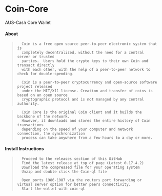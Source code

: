 # Coin-Core
AUS-Cash Core Wallet

####	About

>		Coin is a free open source peer-to-peer electronic system that is
>		completely decentralized, without the need for a central server or trusted
>		parties.  Users hold the crypto keys to their own Coin and transact directly
>		with each other, with the help of a peer-to-peer network to check for double-spending.
>
>		Coin is a peer-to-peer cryptocurrency and open-source software project released 
>		under the MIT/X11 license. Creation and transfer of coins is based on an open source 
>		cryptographic protocol and is not managed by any central authority.


>		Coin Core is the original Coin client and it builds the backbone of the network.
>		However, it downloads and stores the entire history of Coin transactions
>		depending on the speed of your computer and network connection, the synchronization
>		process can take anywhere from a few hours to a day or more.		


####    Install Instructions

>       Proceed to the releases section of this GitHub
>       Find the latest release at top of page (Latest 0.17.4.2)
>       Download the compressed file for your operating system
>       Unzip and double click the Coin-qt file
>       
>       Open ports 1986-1987 via the routers port forwarding or virtual server option for better peers connectivity.
>       Start the wallet with coin-qt
